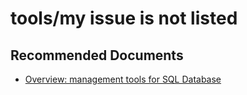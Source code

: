<properties
	pageTitle="tools/my issue is not listed"
	description="tools/my issue is not listed"
	service="microsoft.sql"
	resource="servers"
	authors="rohitnayakmsft"
	authoralias="rohitna"
	displayOrder=""
	selfHelpType="generic"
	supportTopicIds="32045131,32594728"
	resourceTags=""
	productPesIds="13491,16259"
	cloudEnvironments="public"
/>

# tools/my issue is not listed

## **Recommended Documents**

* [Overview: management tools for SQL Database](https://azure.microsoft.com/documentation/articles/sql-database-manage-overview/)
